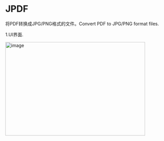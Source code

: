 # JPDF
将PDF转换成JPG/PNG格式的文件。Convert PDF to JPG/PNG format files.  

1.UI界面.  

<img width="436" height="293" alt="image" src="https://github.com/user-attachments/assets/dd44e472-d869-491a-bf2d-d8f47b7ca55c" />


